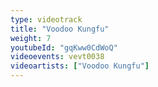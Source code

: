 ```yaml
---
type: videotrack
title: "Voodoo Kungfu"
weight: 7
youtubeId: "gqKww0CdWoQ"
videoevents: vevt0038
videoartists: ["Voodoo Kungfu"]
---
```

